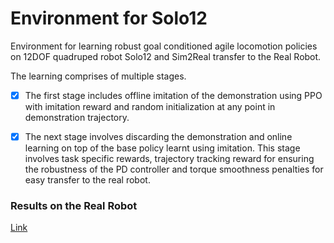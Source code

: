 # Environment for Solo12

Environment for learning robust goal conditioned agile locomotion policies on 12DOF quadruped robot Solo12 and Sim2Real transfer to the Real Robot.

The learning comprises of multiple stages. 

- [x] The first stage includes offline imitation of the demonstration using PPO with imitation reward and random initialization at any point in demonstration trajectory. 

- [x] The next stage involves discarding the demonstration and online learning on top of the base policy learnt using imitation. This stage involves task specific rewards, trajectory tracking reward for ensuring the robustness of the PD controller and torque smoothness penalties for easy transfer to the real robot.

### Results on the Real Robot

[Link](https://github.com/aadhithya14/robot_envs_solo_12/blob/master/Results/dd447348-7656-43f0-abf6-e1bd91d9bfc7%20(1).MOV)





